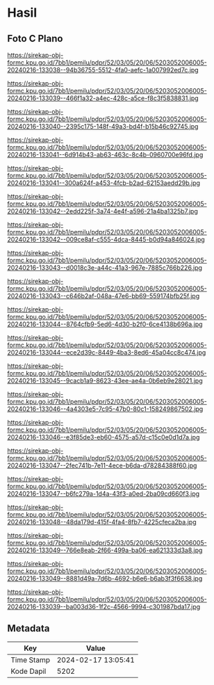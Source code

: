 # Hasil

## Foto C Plano

https://sirekap-obj-formc.kpu.go.id/7bb1/pemilu/pdpr/52/03/05/20/06/5203052006005-20240216-133038--94b36755-5512-4fa0-aefc-1a007992ed7c.jpg

https://sirekap-obj-formc.kpu.go.id/7bb1/pemilu/pdpr/52/03/05/20/06/5203052006005-20240216-133039--466f1a32-a4ec-428c-a5ce-f8c3f5838831.jpg

https://sirekap-obj-formc.kpu.go.id/7bb1/pemilu/pdpr/52/03/05/20/06/5203052006005-20240216-133040--2395c175-148f-49a3-bd4f-b15b46c92745.jpg

https://sirekap-obj-formc.kpu.go.id/7bb1/pemilu/pdpr/52/03/05/20/06/5203052006005-20240216-133041--6d914b43-ab63-463c-8c4b-0960700e96fd.jpg

https://sirekap-obj-formc.kpu.go.id/7bb1/pemilu/pdpr/52/03/05/20/06/5203052006005-20240216-133041--300a624f-a453-4fcb-b2ad-62153aedd29b.jpg

https://sirekap-obj-formc.kpu.go.id/7bb1/pemilu/pdpr/52/03/05/20/06/5203052006005-20240216-133042--2edd225f-3a74-4e4f-a596-21a4ba1325b7.jpg

https://sirekap-obj-formc.kpu.go.id/7bb1/pemilu/pdpr/52/03/05/20/06/5203052006005-20240216-133042--009ce8af-c555-4dca-8445-b0d94a846024.jpg

https://sirekap-obj-formc.kpu.go.id/7bb1/pemilu/pdpr/52/03/05/20/06/5203052006005-20240216-133043--d0018c3e-a44c-41a3-967e-7885c766b226.jpg

https://sirekap-obj-formc.kpu.go.id/7bb1/pemilu/pdpr/52/03/05/20/06/5203052006005-20240216-133043--c646b2af-048a-47e6-bb69-559174bfb25f.jpg

https://sirekap-obj-formc.kpu.go.id/7bb1/pemilu/pdpr/52/03/05/20/06/5203052006005-20240216-133044--8764cfb9-5ed6-4d30-b2f0-6ce4138b696a.jpg

https://sirekap-obj-formc.kpu.go.id/7bb1/pemilu/pdpr/52/03/05/20/06/5203052006005-20240216-133044--ece2d39c-8449-4ba3-8ed6-45a04cc8c474.jpg

https://sirekap-obj-formc.kpu.go.id/7bb1/pemilu/pdpr/52/03/05/20/06/5203052006005-20240216-133045--9cacb1a9-8623-43ee-ae4a-0b6eb9e28021.jpg

https://sirekap-obj-formc.kpu.go.id/7bb1/pemilu/pdpr/52/03/05/20/06/5203052006005-20240216-133046--4a4303e5-7c95-47b0-80c1-158249867502.jpg

https://sirekap-obj-formc.kpu.go.id/7bb1/pemilu/pdpr/52/03/05/20/06/5203052006005-20240216-133046--e3f85de3-eb60-4575-a57d-c15c0e0d1d7a.jpg

https://sirekap-obj-formc.kpu.go.id/7bb1/pemilu/pdpr/52/03/05/20/06/5203052006005-20240216-133047--2fec741b-7e11-4ece-b6da-d78284388f60.jpg

https://sirekap-obj-formc.kpu.go.id/7bb1/pemilu/pdpr/52/03/05/20/06/5203052006005-20240216-133047--b6fc279a-1d4a-43f3-a0ed-2ba09cd660f3.jpg

https://sirekap-obj-formc.kpu.go.id/7bb1/pemilu/pdpr/52/03/05/20/06/5203052006005-20240216-133048--48da179d-415f-4fa4-8fb7-4225cfeca2ba.jpg

https://sirekap-obj-formc.kpu.go.id/7bb1/pemilu/pdpr/52/03/05/20/06/5203052006005-20240216-133049--766e8eab-2f66-499a-ba06-ea621333d3a8.jpg

https://sirekap-obj-formc.kpu.go.id/7bb1/pemilu/pdpr/52/03/05/20/06/5203052006005-20240216-133049--8881d49a-7d6b-4692-b6e6-b6ab3f3f6638.jpg

https://sirekap-obj-formc.kpu.go.id/7bb1/pemilu/pdpr/52/03/05/20/06/5203052006005-20240216-133039--ba003d36-1f2c-4566-9994-c301987bda17.jpg


## Metadata

| Key        | Value               |
| ---------- | ------------------- |
| Time Stamp | 2024-02-17 13:05:41 |
| Kode Dapil | 5202                |



